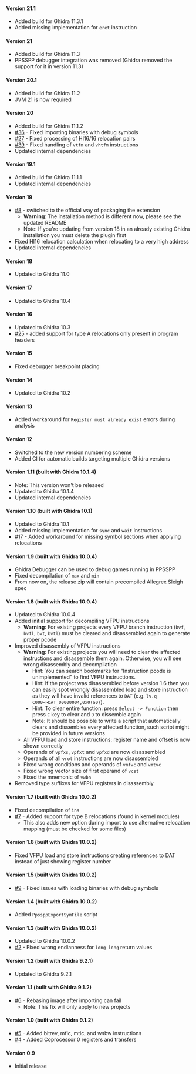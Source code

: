 #### Version 21.1
- Added build for Ghidra 11.3.1
- Added missing implementation for `eret` instruction

#### Version 21
- Added build for Ghidra 11.3
- PPSSPP debugger integration was removed (Ghidra removed the support for it in version 11.3)

#### Version 20.1
- Added build for Ghidra 11.2
- JVM 21 is now required

#### Version 20
- Added build for Ghidra 11.1.2
- [#36](https://github.com/kotcrab/ghidra-allegrex/issues/36) - Fixed importing binaries with debug symbols
- [#27](https://github.com/kotcrab/ghidra-allegrex/issues/27) - Fixed processing of HI16/16 relocation pairs
- [#39](https://github.com/kotcrab/ghidra-allegrex/issues/39) - Fixed handling of `vtfm` and `vhtfm` instructions
- Updated internal dependencies

#### Version 19.1
- Added build for Ghidra 11.1.1
- Updated internal dependencies

#### Version 19
- [#8](https://github.com/kotcrab/ghidra-allegrex/issues/8) - switched to the official way of packaging the extension
  - **Warning**: The installation method is different now, please see the updated README
  - Note: If you're updating from version 18 in an already existing Ghidra installation you must delete the plugin first
- Fixed HI16 relocation calculation when relocating to a very high address
- Updated internal dependencies

#### Version 18
- Updated to Ghidra 11.0

#### Version 17
- Updated to Ghidra 10.4

#### Version 16
- Updated to Ghidra 10.3 
- [#25](https://github.com/kotcrab/ghidra-allegrex/issues/25) - added support for type A relocations only present in program headers

#### Version 15
- Fixed debugger breakpoint placing

#### Version 14
- Updated to Ghidra 10.2

#### Version 13
- Added workaround for `Register must already exist` errors during analysis 

#### Version 12
- Switched to the new version numbering scheme
- Added CI for automatic builds targeting multiple Ghidra versions

#### Version 1.11 (built with Ghidra 10.1.4)
- Note: This version won't be released
- Updated to Ghidra 10.1.4
- Updated internal dependencies

#### Version 1.10 (built with Ghidra 10.1)
- Updated to Ghidra 10.1
- Added missing implementation for `sync` and `wait` instructions
- [#17](https://github.com/kotcrab/ghidra-allegrex/issues/17) - Added workaround for missing symbol sections when applying relocations

#### Version 1.9 (built with Ghidra 10.0.4)
- Ghidra Debugger can be used to debug games running in PPSSPP
- Fixed decompilation of `max` and `min`
- From now on, the release zip will contain precompiled Allegrex Sleigh spec

#### Version 1.8 (built with Ghidra 10.0.4)
- Updated to Ghidra 10.0.4
- Added initial support for decompiling VFPU instructions
  - **Warning**: For existing projects every VFPU branch instruction (`bvf`, `bvfl`, `bvt`, `bvtl`) must be cleared and disassembled again 
    to generate proper pcode
- Improved disassembly of VFPU instructions
  - **Warning**: For existing projects you will need to clear the affected instructions and disassemble them again. Otherwise,
    you will see wrong disassembly and decompilation
    - Hint: You can search bookmarks for "Instruction pcode is unimplemented" to find VFPU instructions.
    - Hint: If the project was disassembled before version 1.6 then you can easily spot wrongly disassembled load and store instruction as
      they will have invalid references to `DAT` (e.g. `lv.q C000=>DAT_00000004,0x0(a0)`).
    - Hint: To clear entire function: press `Select -> Function` then press `C` key to clear and `D` to dissemble again
    - Note: It should be possible to write a script that automatically clears and dissembles every affected function, such script might be
    provided in future versions
  - All VFPU load and store instructions: register name and offset is now shown correctly
  - Operands of `vpfxs`, `vpfxt` and `vpfxd` are now disassembled
  - Operands of all `vrot` instructions are now disassembled
  - Fixed wrong conditions and operands of `vmfvc` and `vmtvc`
  - Fixed wrong vector size of first operand of `vcst`
  - Fixed the mnemonic of `vwbn`
- Removed type suffixes for VFPU registers in disassembly

#### Version 1.7 (built with Ghidra 10.0.2)
- Fixed decompilation of `ins`
- [#7](https://github.com/kotcrab/ghidra-allegrex/issues/7) - Added support for type B relocations (found in kernel modules)
  - This also adds new option during import to use alternative relocation mapping (must be checked for some files)

#### Version 1.6 (built with Ghidra 10.0.2)
- Fixed VFPU load and store instructions creating references to DAT instead of just showing register number

#### Version 1.5 (built with Ghidra 10.0.2)
- [#9](https://github.com/kotcrab/ghidra-allegrex/issues/9) - Fixed issues with loading binaries with debug symbols

#### Version 1.4 (built with Ghidra 10.0.2)
- Added `PpssppExportSymFile` script

#### Version 1.3 (built with Ghidra 10.0.2)
- Updated to Ghidra 10.0.2
- [#2](https://github.com/kotcrab/ghidra-allegrex/issues/2) - Fixed wrong endianness for `long long` return values

#### Version 1.2 (built with Ghidra 9.2.1)
- Updated to Ghidra 9.2.1

#### Version 1.1 (built with Ghidra 9.1.2)
- [#6](https://github.com/kotcrab/ghidra-allegrex/issues/6) - Rebasing image after importing can fail
  - Note: This fix will only apply to new projects

#### Version 1.0 (built with Ghidra 9.1.2)
- [#5](https://github.com/kotcrab/ghidra-allegrex/pull/5) - Added bitrev, mfic, mtic, and wsbw instructions
- [#4](https://github.com/kotcrab/ghidra-allegrex/pull/4) - Added Coprocessor 0 registers and transfers

#### Version 0.9
- Initial release
